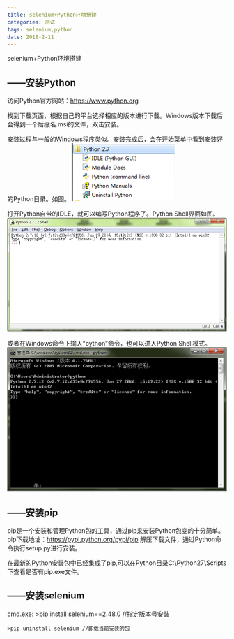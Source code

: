 ```yaml
---
title: selenium+Python环境搭建
categories: 测试
tags: selenium,python
date: 2018-2-11
---
```

selenium+Python环境搭建

<!-- more -->

## ——安装Python

访问Python官方网站：https://www.python.org

找到下载页面，根据自己的平台选择相应的版本进行下载。Windows版本下载后会得到一个后缀名.msi的文件，双击安装。

安装过程与一般的Windows程序类似。安装完成后，会在开始菜单中看到安装好的Python目录。如图。
![](/bimg/22.png)

打开Python自带的IDLE，就可以编写Python程序了。Python Shell界面如图。
![](/bimg/23.png)

或者在Windows命令下输入“python”命令，也可以进入Python Shell模式。
![](/bimg/24.png)



## ——安装pip

pip是一个安装和管理Python包的工具，通过pip来安装Python包变的十分简单。
pip下载地址：https://pypi.python.org/pypi/pip
解压下载文件，通过Python命令执行setup.py进行安装。

在最新的Python安装包中已经集成了pip,可以在Python目录C:\Python27\Scripts下查看是否有pip.exe文件。

## ——安装selenium
cmd.exe:
	>pip install selenium==2.48.0 //指定版本号安装

	>pip uninstall selenium //卸载当前安装的包

